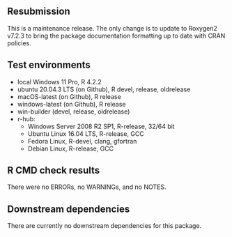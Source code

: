 ## Resubmission

This is a maintenance release. The only change is to update to Roxygen2 v7.2.3 to bring the package documentation formatting up to date with CRAN policies.

## Test environments

* local Windows 11 Pro, R 4.2.2
* ubuntu 20.04.3 LTS (on Github), R devel, release, oldrelease
* macOS-latest (on Github), R release
* windows-latest (on Github), R release
* win-builder (devel, release, oldrelease)
* r-hub:
  * Windows Server 2008 R2 SP1, R-release, 32/64 bit
  * Ubuntu Linux 16.04 LTS, R-release, GCC
  * Fedora Linux, R-devel, clang, gfortran
  * Debian Linux, R-release, GCC

## R CMD check results
There were no ERRORs, no WARNINGs, and no NOTES. 

## Downstream dependencies
There are currently no downstream dependencies for this package.
